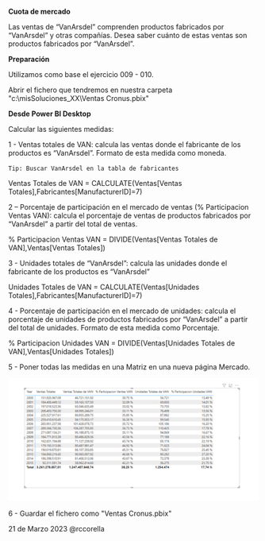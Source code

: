 ﻿

**Cuota de mercado**

Las ventas de “VanArsdel” comprenden productos fabricados por “VanArsdel” y otras compañías. Desea saber cuánto de estas ventas son productos fabricados por “VanArsdel”.



**Preparación**

Utilizamos como base el ejercicio 009 - 010.

Abrir el fichero que tendremos en nuestra carpeta "c:\misSoluciones_XX\Ventas Cronus.pbix"



**Desde Power BI Desktop**

Calcular las siguientes medidas:

1 - Ventas totales de VAN: calcula las ventas donde el fabricante de los productos es “VanArsdel”. Formato de esta medida como moneda.

	Tip: Buscar VanArsdel en la tabla de fabricantes
	
Ventas Totales de VAN = CALCULATE(Ventas[Ventas Totales],Fabricantes[ManufacturerID]=7)

2 – Porcentaje de participación en el mercado de ventas (% Participacion Ventas VAN): calcula el porcentaje de ventas de productos fabricados por “VanArsdel” a partir del total de ventas.

% Participacion Ventas VAN = DIVIDE(Ventas[Ventas Totales de VAN],Ventas[Ventas Totales])

3 - Unidades totales de “VanArsdel”: calcula las unidades donde el fabricante de los productos es “VanArsdel”

Unidades Totales de VAN = CALCULATE(Ventas[Unidades Totales],Fabricantes[ManufacturerID]=7)

	
4 - Porcentaje de participación en el mercado de unidades: calcula el porcentaje de unidades de productos fabricados por “VanArsdel” a partir del total de unidades. Formato de esta medida como Porcentaje.

% Participacion Unidades VAN = DIVIDE(Ventas[Unidades Totales de VAN],Ventas[Unidades Totales])


5 - Poner todas las medidas en una Matriz en una nueva página Mercado.

![](Recursos/resultado.png)

6 - Guardar el fichero como "Ventas Cronus.pbix"




21 de Marzo 2023        @rccorella
